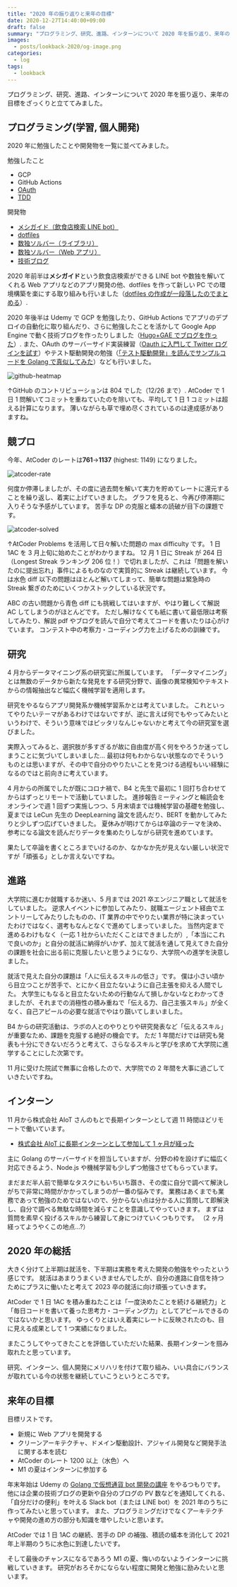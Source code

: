 ```yaml
---
title: "2020 年の振り返りと来年の目標"
date: 2020-12-27T14:40:00+09:00
draft: false
summary: "プログラミング、研究、進路、インターンについて 2020 年を振り返り、来年の目標をざっくりと立ててみました。"
images:
  - posts/lookback-2020/og-image.png
categories:
  - log
tags:
  - lookback
---
```


プログラミング、研究、進路、インターンについて 2020 年を振り返り、来年の目標をざっくりと立ててみました。

## プログラミング(学習, 個人開発)

2020 年に勉強したことや開発物を一覧に並べてみました。

勉強したこと

- GCP
- GitHub Actions
- [OAuth](https://github.com/Fukkatsuso/oauth-sample)
- [TDD](https://github.com/Fukkatsuso/tdd-sample)

開発物

- [メシガイド（飲食店検索 LINE bot）](https://github.com/Fukkatsuso/linebot-restaurant-go)
- [dotfiles](https://github.com/Fukkatsuso/dotfiles)
- [数独ソルバー（ライブラリ）](https://github.com/Fukkatsuso/sudoku)
- [数独ソルバー（Web アプリ）](https://github.com/Fukkatsuso/sudoku-solver-app)
- [技術ブログ](https://github.com/Fukkatsuso/blog)

2020 年前半は**メシガイド**という飲食店検索ができる LINE bot や数独を解いてくれる Web アプリなどのアプリ開発の他、dotfiles を作って新しい PC での環境構築を楽にする取り組みも行いました（[dotfiles の作成が一段落したのでまとめる](https://blog.fukkatsuso.com/posts/start-dotfiles/)）.

2020 年後半は Udemy で GCP を勉強したり、GitHub Actions でアプリのデプロイの自動化に取り組んだり、さらに勉強したことを活かして Google App Engine で動く技術ブログを作ったりしました（[Hugo+GAE でブログを作った](https://blog.fukkatsuso.com/posts/start-blog/)）.
また、OAuth のサーバーサイド実装練習（[Oauth に入門して Twitter ログインを試す](https://blog.fukkatsuso.com/posts/oauth1-twitter/)）やテスト駆動開発の勉強（[「テスト駆動開発」を読んでサンプルコードを Golang で真似してみた](https://blog.fukkatsuso.com/posts/read-tdd/)）なども行いました。

![github-heatmap](github-heatmap.png)

↑GitHub のコントリビューションは 804 でした（12/26 まで）.
AtCoder で 1 日 1 問解いてコミットを重ねていたのを除いても、平均して 1 日 1 コミットは超える計算になります。
薄いながらも草で埋め尽くされているのは達成感がありますね。

## 競プロ

今年、AtCoder のレートは**761**→**1137** (highest: 1149) になりました。

![atcoder-rate](atcoder-rate.png)

何度か停滞しましたが、その度に過去問を解いて実力を貯めてレートに還元することを繰り返し、着実に上げていきました。
グラフを見ると、今再び停滞期に入りそうな予感がしています。
苦手な DP の克服と蟻本の読破が目下の課題です。

![atcoder-solved](atcoder-heatmap.png)

↑AtCoder Problems を活用して日々解いた問題の max difficulty です。
1 日 1AC を 3 月上旬に始めたことがわかりますね。
12 月 1 日に Streak が 264 日（Longest Streak ランキング 206 位！）で切れましたが、これは「問題を解いたのに提出忘れ」事件によるものなので実質的に Streak は継続しています。
今は水色 diff 以下の問題はほとんど解いてしまって、簡単な問題は緊急時の Streak 繋ぎのためにいくつかストックしている状況です。

ABC の古い問題から青色 diff にも挑戦してはいますが、やはり難しくて解説 AC してしまうのがほとんどです。
ただし解けなくても紙に書いて最低限は考察してみたり、解説 pdf やブログを読んで自分で考えてコードを書いたりは心がけています。
コンテスト中の考察力・コーディング力を上げるための訓練です。

## 研究

4 月からデータマイニング系の研究室に所属しています。
「データマイニング」とは無数のデータから新たな発見をする研究分野で、画像の異常検知やテキストからの情報抽出など幅広く機械学習を適用します。

研究をやるならアプリ開発系か機械学習系かとは考えていました。
これといってやりたいテーマがあるわけではないですが、逆に言えば何でもやってみたいというわけで、そういう意味ではピッタリなんじゃないかと考えて今の研究室を選びました。

実際入ってみると、選択肢が多すぎるが故に自由度が高く何をやろうか迷ってしまうことに気づいてしまいました…
最初は何もわからない状態なのでそういうものとは思いますが、その中で自分のやりたいことを見つける過程もいい経験になるのではと前向きに考えています。

4 月からの所属でしたが既にコロナ禍で、B4 と先生で最初に 1 回打ち合わせてからはずっとリモートで活動していました。
進捗報告ミーティングと輪読会をオンラインで週 1 回ずつ実施しつつ、5 月末頃までは機械学習の基礎を勉強し、夏までは LeCun 先生の DeepLearning 論文を読んだり、BERT を動かしてみたりと少しずつ広げていきました。
夏休みが明けてからは卒論のテーマを決め、参考になる論文を読んだりデータを集めたりしながら研究を進めています。

果たして卒論を書くところまでいけるのか、なかなか先が見えない厳しい状況ですが「頑張る」としか言えないですね。

## 進路

大学院に進むか就職するか迷い、5 月までは 2021 卒エンジニア職として就活をしていました。
逆求人イベントに参加してみたり、就職エージェント経由でエントリーしてみたりしたものの、IT 業界の中でやりたい業界が特に決まっていたわけではなく、選考もなんとなくで進めてしまっていました。
当然内定まで進めるわけもなく（一応 1 社からいただくことはできましたが）,「本当にこれで良いのか」と自分の就活に納得がいかず、加えて就活を通して見えてきた自分の課題を社会に出る前に克服したいと思うようになり、大学院への進学を決意しました。

就活で見えた自分の課題は「人に伝えるスキルの低さ」です。
僕は小さい頃から目立つことが苦手で、とにかく目立たないように自己主張を抑える人間でした。
大学生にもなると目立たないための行動なんて損しかないなとわかってきましたが、それまでの消極性の積み重ねで「伝える力、自己主張スキル」が全くなく、自己アピールの必要な就活でやはり躓いてしまいました。

B4 からの研究活動は、ラボの人とのやりとりや研究発表など「伝えるスキル」が重要なため、課題を克服する絶好の機会です。
ただ 1 年間だけでは研究も発表も十分にできないだろうと考えて、さらなるスキルと学びを求めて大学院に進学することにした次第です。

11 月に受けた院試で無事に合格したので、大学院での 2 年間を大事に過ごしていきたいですね。

## インターン

11 月から株式会社 AIoT さんのもとで長期インターンとして週 11 時間ほどリモートで働いています。

- [株式会社 AIoT に長期インターンとして参加して 1 ヶ月が経った](https://blog.fukkatsuso.com/posts/aiot-intern-impression/)

主に Golang のサーバーサイドを担当していますが、分野の枠を設けずに幅広く対応できるよう、Node.js や機械学習も少しずつ勉強させてもらっています。

まだまだ半人前で簡単なタスクにもいちいち躓き、その度に自分で調べて解決しがちで非常に時間がかかってしまうのが一番の悩みです。
業務はあくまでも業務であって勉強のためではないので、分からない点は分かる人に質問して即解決し、自分で調べる無駄な時間を減らすことを意識してやっていきます。
まずは質問を素早く投げるスキルから練習して身につけていくつもりです。
（2 ヶ月経ってようやくこの地点…?）

## 2020 年の総括

大きく分けて上半期は就活を、下半期は実務を考えた開発の勉強をやったという感じです。
就活はあまりうまくいきませんでしたが、自分の進路に自信を持つためにプラスに働いたと考えて 2023 卒の就活に向け頑張っていきます。

AtCoder で 1 日 1AC を積み重ねたことは「一度決めたことを続ける継続力」と「毎日コードを書いて養った思考力・コーディング力」としてアピールできるのではないかと思います。
ゆっくりとはいえ着実にレートに反映されたのも、目に見える成果として 1 つ実績になりました。

またこうしてやってきたことを評価していただいた結果、長期インターンを掴み取れたと思っています。

研究、インターン、個人開発にメリハリを付けて取り組み、いい具合にバランスが取れている今の状態を継続していこうというところです。

## 来年の目標

目標リストです。

- 新規に Web アプリを開発する
- クリーンアーキテクチャ、ドメイン駆動設計、アジャイル開発など開発手法に関する本を読む
- AtCoder のレート 1200 以上（水色）へ
- M1 の夏はインターンに参加する

年末年始は Udemy の [Golang で仮想通貨 bot 開発の講座](https://www.udemy.com/share/101XFGAEESc1pTRXgH/) をやるつもりです。
他には企業の技術ブログの更新や自分のブログの PV 数などを通知してくれる、「自分だけの便利」を叶える Slack bot（または LINE bot）を 2021 年のうちに作ってみたいと思っています。
また、プログラミングだけでなくアーキテクチャや開発の進め方の部分も知識を増やしたいと思います。

AtCoder では 1 日 1AC の継続、苦手の DP の補強、積読の蟻本を消化して 2021 年上半期のうちに水色に到達したいです。

そして最後のチャンスになるであろう M1 の夏、悔いのないようインターンに挑戦していきます。
研究がおろそかにならない程度に開発と勉強に励みたいと思います。

